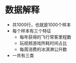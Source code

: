 # 数据解释
- 共1000行，也就是1000个样本
- 每个样本有三个特征
    - 每年获得的飞行常客里程数
    - 玩视频游戏所耗时间占比
    - 每周消费的冰淇淋公升数
- 一共有三类
    